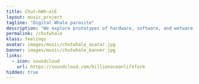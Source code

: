```yaml
---
title: Chut~hWh~alE
layout: music_project
tagline: "Digital Whale parasite"
description: "We explore prototypes of hardware, software, and wetware in the design of a practical water quality sensors."
permalink: /chutwhale
klass: feelings
avatar: images/music/chutwhale_avatar.jpg
banner: images/music/chutwhale_banner.jpg
links:
  - icon: soundcloud
    url: https://soundcloud.com/billionoceanlifeform
hidden: true
---
```


